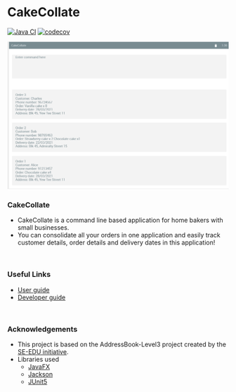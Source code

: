# CakeCollate

[![Java CI](https://github.com/AY2021S2-CS2103T-T11-4/tp/actions/workflows/gradle.yml/badge.svg)](https://github.com/AY2021S2-CS2103T-T11-4/tp/actions/workflows/gradle.yml)
[![codecov](https://codecov.io/gh/AY2021S2-CS2103T-T11-4/tp/branch/master/graph/badge.svg?token=HVE6WF4JMI)](https://codecov.io/gh/AY2021S2-CS2103T-T11-4/tp)

![Ui](docs/images/Ui.png)

### **CakeCollate**
* CakeCollate is a command line based application for home bakers with small businesses.
* You can consolidate all your orders in one application and easily track customer details,
order details and delivery dates in this application! 
<br>

### **Useful Links**
* [User guide](https://ay2021s2-cs2103t-t11-4.github.io/tp/UserGuide.html)
* [Developer guide](https://ay2021s2-cs2103t-t11-4.github.io/tp/DeveloperGuide.html)
<br>

### **Acknowledgements**
* This project is based on the AddressBook-Level3 project created by the [SE-EDU initiative](https://se-education.org).
* Libraries used
    * [JavaFX](https://openjfx.io/)
    * [Jackson](https://github.com/FasterXML/jackson)
    * [JUnit5](https://github.com/junit-team/junit5)